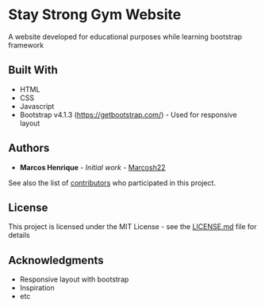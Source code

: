 # Stay Strong Gym Website

A website developed for educational purposes while learning bootstrap framework

## Built With

* HTML
* CSS
* Javascript
* Bootstrap v4.1.3 (https://getbootstrap.com/) - Used for responsive layout

## Authors

* **Marcos Henrique** - *Initial work* - [Marcosh22](https://github.com/Marcosh22)

See also the list of [contributors](https://github.com/your/project/contributors) who participated in this project.

## License

This project is licensed under the MIT License - see the [LICENSE.md](LICENSE.md) file for details

## Acknowledgments

* Responsive layout with bootstrap
* Inspiration
* etc
